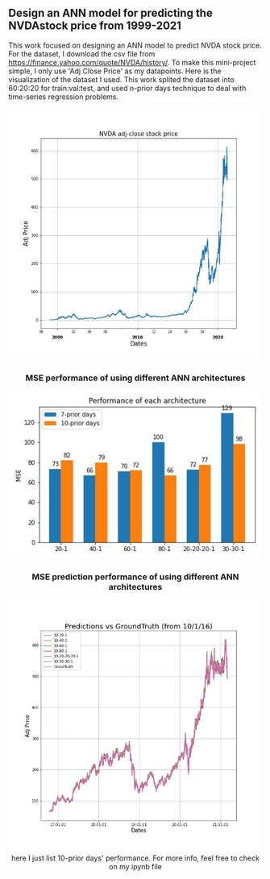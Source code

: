 ## Design an ANN model for predicting the NVDAstock price from 1999-2021

This work focused on designing an ANN model to predict NVDA stock price. 
For the dataset, I download the csv file from https://finance.yahoo.com/quote/NVDA/history/. To make this mini-project simple, I only use 'Adj Close Price' as my datapoints. Here is the visualization of the dataset I used. This work splited the dataset into 60:20:20 for train:val:test, and used n-prior days technique to deal with time-series regression problems.
<div style="text-align:center"><img src="./images/NVDA_dataset.jpg" width="500">

### MSE performance of using different ANN architectures 
<div style="text-align:center"><img src="./images/10-_7-prior_day_MSE_plot.jpg" width="500">
  
### MSE prediction performance of using different ANN architectures 
<div style="text-align:center"><img src="./images/10-prior_day_prediction_plot.jpg" width="500">
here I just list 10-prior days' performance. For more info, feel free to check on my ipynb file
